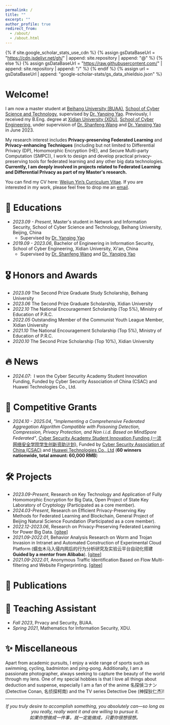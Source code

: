 ```yaml
---
permalink: /
title: ""
excerpt: ""
author_profile: true
redirect_from: 
  - /about/
  - /about.html
---
```


{% if site.google_scholar_stats_use_cdn %}
{% assign gsDataBaseUrl = "https://cdn.jsdelivr.net/gh/" | append: site.repository | append: "@" %}
{% else %}
{% assign gsDataBaseUrl = "https://raw.githubusercontent.com/" | append: site.repository | append: "/" %}
{% endif %}
{% assign url = gsDataBaseUrl | append: "google-scholar-stats/gs_data_shieldsio.json" %}

<span class='anchor' id='about-me'></span>

# Welcome! 
I am now a master student at [Beihang University (BUAA)](https://www.buaa.edu.cn/), [School of Cyber Science and Technology](https://cst.buaa.edu.cn/), supervised by [Dr. Yanqing Yao](https://cst.buaa.edu.cn/info/1112/2746.htm). Previously, I received my B.Eng. degree at [Xidian University (XDU)](https://www.xidian.edu.cn/), [School of Cyber Engineering](https://cst.buaa.edu.cn/), under supervision of [Dr. Shanfeng Wang](https://web.xidian.edu.cn/sfwang/index.html) and [Dr. Yanqing Yao](https://cst.buaa.edu.cn/info/1112/2746.htm) in June 2023.

My research interest includes **Privacy-preserving Federated Learning** and **Privacy-enhancing Techniques** (including but not limited to Differential Privacy (DP), Homomorphic Encryption (HE), and Secure Multi-party Computation (SMPC)), I work to design and develop practical privacy-preserving tools for federated learning and any other big data technologies. **Currently, I am deeply involved in projects related to Federated Learning and Differential Privacy as part of my Master's research.**

You can find my CV here: [Weijun Yin’s Curriculum Vitae](../cv/CV_Yin.pdf). If you are interested in my work, please feel free to drop me an [email](yinweijun@buaa.edu.cn).
<!--
  You can find my CV here: Ming Zhan’s Curriculum Vitae. If you are interested in my work, please feel free to drop me an email.
-->



<!--
From 2023 to 2024, I worked at [DouBao](https://www.doubao.com/chat/)![DouBao](../images/tiktok.png) as a daily intern in Beijing, undertaking data analytics cohort tasks under the guidance of Mr. Zhaojian Li.

From 2023 to 2024, I worked at [ByteDance - DouBao](https://www.doubao.com/chat/) as a daily intern in Beijing, undertaking data analytics cohort tasks under the guidance of Mr. Zhaojian Li.

In my first two years before joining ByteDance, I conducted research work on the Graduate Thesis at [Workstation of Mao Ming, Academician of Chinese Academy of Sciences](https://baike.baidu.com/item/%E6%99%BA%E8%83%BD%E6%97%A0%E4%BA%BA%E8%A3%85%E5%A4%87%E4%BA%A7%E4%B8%9A%E5%88%9B%E6%96%B0%E4%B8%AD%E5%BF%83/61692750), under the supervision of [Dr. Jingjing Fan](https://lwss.ncut.edu.cn/TutorServlet?action=queryDs&teacherid=qq2scN_gHl_@_byvOok@JA==).

My research interest includes Machine Learning, Inverse Reinforcement Learning, and Autonomous Driving Decision Making. **Currently, I am deeply involved in specific projects related to Federated Learning and Optimization perspectives for my PhD research.**

You can find my CV here: [Ming Zhan's Curriculum Vitae](../assets/Curriculum_Vitae.pdf). If you are interested in my work, please feel free to drop me an [email](mailto:zhanming1208@gmail.com).
-->


<!--I have published more than 100 papers at the top international AI conferences with total <a href='https://scholar.google.com/citations?user=DhtAFkwAAAAJ'>google scholar citations <strong><span id='total_cit'>260000+</span></strong></a> (You can also use google scholar badge <a href='https://scholar.google.com/citations?user=DhtAFkwAAAAJ'><img src="https://img.shields.io/endpoint?url={{ url | url_encode }}&logo=Google%20Scholar&labelColor=f6f6f6&color=9cf&style=flat&label=citations"></a>).-->

<!--插入图片语法为：![Alt](../images/tiktok.png width=200 height=100)-->

<span class='anchor' id='-educations'></span>
# 📖 Educations
- *2023.09 - Present*, Master's student in Network and Information Security, School of Cyber Science and Technology, Beihang University, Beijing, China
  - Supervised by [Dr. Yanqing Yao](https://cst.buaa.edu.cn/info/1112/2746.htm)
- *2019.09 - 2023.06*, Bachelor of Engineering in Information Security, School of Cyber Engineering, Xidian University, Xi'an, China
  - Supervised by [Dr. Shanfeng Wang](https://web.xidian.edu.cn/sfwang/index.html) and [Dr. Yanqing Yao](https://cst.buaa.edu.cn/info/1112/2746.htm)
  
<span class='anchor' id='--honors-and-awards'></span>
# 🎖 Honors and Awards
- *2023.09* The Second Prize Graduate Study Scholarship, Beihang University
- *2023.06* The Second Prize Graduate Scholarship, Xidian University
- *2022.10* The National Encouragement Scholarship (Top 5%), Ministry of Education of P.R.C.
- *2022.05* Outstanding Member of the Communist Youth League Member, Xidian University
- *2021.10* The National Encouragement Scholarship (Top 5%), Ministry of Education of P.R.C.
- *2020.10* The Second Prize Scholarship (Top 10%), Xidian University



<span class='anchor' id='-news'></span>
# 🔥 News
- *2024.07*: &nbsp;I won the Cyber Security Academy Student Innovation Funding, Funded by Cyber Security Association of China (CSAC) and Huawei Technologies Co., Ltd.



<!--
<span class='anchor' id='-news'></span>
# 🔥 News
- *2024.02*: &nbsp;New Paper on Trajectory Prediction of Vehicle Lane Change for Autonomous Driving Based on Inverse Reinforcement Learning Accepted by ICTETS 2023.
- *2023.12*: &nbsp;New Paper on Fuzzy Control of Two-stage ISD Suspension Based on Variable Inerter Accepted by ICCIR 2023.
- *2023.10*: &nbsp;🎉🎉New Journal Paper on Two-stage semi-active ISD suspension based on improved fuzzy neural network PID control Accepted by Sensors 2023.
- *2023.08*: &nbsp;🎉🎉New Journal Paper on Generative Adversarial Inverse Reinforcement Learning With Deep Deterministic Policy Gradient Accepted by IEEE Access 2023.
- *2022.02*: &nbsp;New Paper on Systematic Review of DDPG Algorithm-Based Path Planning for Intelligent Vehicles Accepted by Auto Know (In Chinese) 2022.
-->

<span class='anchor' id='-grants'></span>
# 🌟 Competitive Grants
- *2024.10 - 2025.04*, _"Implementing a Comprehensive Federated Aggregation Algorithm Compatible with Poisoning Detection, Compression, Privacy Protection, and Non i.i.d. Based on MindSpore Federated"_, [Cyber Security Academy Student Innovation Funding (一流网络安全学院学生创新资助计划)](https://zzjh.org.cn/#/), Funded by [Cyber Security Association of China (CSAC)](https://www.cybersac.cn/newhome) and [Huawei Technologies Co., Ltd](https://www.huawei.com/cn/) (**60 winners nationwide, total amount: 60,000 RMB**)


<span class='anchor' id='-projects'></span>
# 🛠️ Projects
- *2023.09-Present*, Research on Key Technology and Application of Fully Homomorphic Encryption for Big Data, Open Project of State Key Laboratory of Cryptology (Participated as a core member).
- *2024.03-Present*, Research on Efficient Privacy-Preserving Key Methods for Federated Learning and Blockchain, General Project of Beijing Natural Science Foundation (Participated as a core member).
- *2022.12-2023.06*, Research on Privacy-Preserving Federated Learning for Power Big Data. [[gitee](https://gitee.com/xmasker/ppfl-ebigdata)]
- *2021.09-2022.01*, Behavior Analysis Research on Worm and Trojan Invasion in Intranet and Automated Construction of Experimental Cloud Platform (蠕虫木马入侵内网后的行为分析研究及实验云平台自动化搭建 **Guided by a mentor from Alibaba**). [[gitee](https://gitee.com/xmasker/research-platform)]
- *2021.09-2022.01*, Anonymous Traffic Identification Based on Flow Multi-filtering and Website Fingerprinting. [[gitee](https://gitee.com/xmasker/flow-identification)]


<span class='anchor' id='-publications'></span>
# 📝 Publications 
<!--
- 🎓During My Master's Research Program
<div class='paper-box'><div class='paper-box-image'><div><div class="badge">IEEE Access 2023</div><img src='../images/paper1.png' alt="sym" width="100%"></div></div>
<div class='paper-box-text' markdown="1">

[Generative Adversarial Inverse Reinforcement Learning With Deep Deterministic Policy Gradient](https://ieeexplore.ieee.org/document/10217826)

**Ming Zhan**, Jingjing Fan, Jianying Guo

[**Project**](https://ieeexplore.ieee.org/document/10217826) | <strong>SCI Journal Paper</strong>
- IEEE Access, vol. 11, pp. 87732-87746, 2023, doi: 10.1109/ACCESS.2023.3305453.
</div>
</div>
-->

<!--
[**Project**](https://scholar.google.com/citations?view_op=view_citation&hl=zh-CN&user=DhtAFkwAAAAJ&citation_for_view=DhtAFkwAAAAJ:ALROH1vI_8AC) <strong><span class='show_paper_citations' data='DhtAFkwAAAAJ:ALROH1vI_8AC'></span></strong>
- Lorem ipsum dolor sit amet, consectetur adipiscing elit. Vivamus ornare aliquet ipsum, ac tempus justo dapibus sit amet. 
</div>
</div>
-->

<!--
<div class='paper-box'><div class='paper-box-image'><div><div class="badge">Sensors 2023</div><img src='../images/paper2.png' alt="sym" width="100%"></div></div>
<div class='paper-box-text' markdown="1">

[Research on two-stage semi-active ISD suspension based on improved fuzzy neural network PID control](https://www.mdpi.com/1424-8220/23/20/8388)

Linhao Jin, Jingjing Fan, Fu Du, **Ming Zhan**

[**Project**](https://www.mdpi.com/1424-8220/23/20/8388) | <strong>SCI Journal Paper</strong>
- Sensors 23, no. 20: 8388. https://doi.org/10.3390/s23208388.
</div>
</div>
-->

<!--
<div class='paper-box'><div class='paper-box-image'><div><div class="badge">ICTETS 2023</div><img src='../images/paper3.png' alt="sym" width="100%"></div></div>
<div class='paper-box-text' markdown="1">

[Research on Trajectory Prediction of Vehicle Lane Change for Autonomous Driving Based on Inverse Reinforcement Learning](https://www.spiedigitallibrary.org/conference-proceedings-of-spie/13064/130643A/Research-on-trajectory-prediction-of-vehicle-lane-change-for-autonomous/10.1117/12.3015773.short)

 **Ming Zhan**, Jingjing Fan, Linhao Jin

[**Project**](https://www.spiedigitallibrary.org/conference-proceedings-of-spie/13064/130643A/Research-on-trajectory-prediction-of-vehicle-lane-change-for-autonomous/10.1117/12.3015773.short) | <strong>EI International Conference</strong>
- Proc. SPIE 13064, Seventh International Conference on Traffic Engineering and Transportation System (ICTETS 2023), 130643A (20 February 2024); https://doi.org/10.1117/12.3015773.
</div>
</div>
-->

<!--
<div class='paper-box'><div class='paper-box-image'><div><div class="badge">ICCIR 2023</div><img src='../images/paper4.png' alt="sym" width="100%"></div></div>
<div class='paper-box-text' markdown="1">

[Research on Fuzzy Control of Two-stage ISD Suspension Based on Variable Inerter](https://remotesensing.spiedigitallibrary.org/conference-proceedings-of-spie/12940/129401G/Research-on-fuzzy-control-of-two-stage-ISD-suspension-based/10.1117/12.3010611.short)

Linhao Jin, Jingjing Fan, Fu Du, **Ming Zhan**

[**Project**](https://remotesensing.spiedigitallibrary.org/conference-proceedings-of-spie/12940/129401G/Research-on-fuzzy-control-of-two-stage-ISD-suspension-based/10.1117/12.3010611.short) | <strong>EI International Conference</strong>
- Proc. SPIE 12940, Third International Conference on Control and Intelligent Robotics (ICCIR 2023), 129401G (1 December 2023); https://doi.org/10.1117/12.3010611.
</div>
</div>

- [Systematic Review of DDPG Algorithm-Based Path Planning for Intelligent Vehicles](https://xueshu.baidu.com/usercenter/paper/show?paperid=1u6w04t0tp2y08c0qa7c0ck0mw795620), Ren Li, **Ming Zhan**, Jingjing Fan, Auto Know (In Chinese) 2022
-->

<span class='anchor' id='teaching-assistant'></span>
# 📑 Teaching Assistant
- *Fall 2023*, Prvacy and Security, BUAA.
- *Spring 2021*, Mathematics for Information Security, XDU.

<span class='anchor' id='miscellaneous'></span>
# ✨ Miscellaneous
Apart from academic pursuits, I enjoy a wide range of sports such as swimming, cycling, badminton and ping-pong. Additionally, I am a passionate photographer, always seeking to capture the beauty of the world through my lens. One of my special hobbies is that I love all things about deduction and suspense, especially I am a fan of the anime 名探偵コナン (Detective Conan, 名侦探柯南) and the TV series Detective Dee (神探狄仁杰)!

<!--
# 💬 Invited Talks
- *2021.06*, Lorem ipsum dolor sit amet, consectetur adipiscing elit. Vivamus ornare aliquet ipsum, ac tempus justo dapibus sit amet. 
- *2021.03*, Lorem ipsum dolor sit amet, consectetur adipiscing elit. Vivamus ornare aliquet ipsum, ac tempus justo dapibus sit amet.  \| [\[video\]](https://github.com/)
-->

<!--
<span class='anchor' id='-internships'></span>
# 💻 Internships
- 🎓During My Master's Research Program
<div class='paper-box'><div class='paper-box-image'><div><div class="badge">ByteDance</div><img src='../images/corpo2.png' alt="sym" width="100%"></div></div>
<div class='paper-box-text' markdown="1">

[DouBao - Large Language Model (LLM) Product](https://www.doubao.com/chat/)

**Department · China Content Quality and DataRocks · Mathematical Logic | Sequence · Data Science**
- Advised by Mr. Zhaojian Li
- Jun. 2023 - Jan. 2024
</div>
</div>

<div class='paper-box'><div class='paper-box-image'><div><div class="badge">Workstation of Mao Ming, Academician, CAS</div><img src='../images/corpo1.png' alt="sym" width="100%"></div></div>
<div class='paper-box-text' markdown="1">

[Jiangsu Shengyu Intelligent Equipment Technology Co., Ltd. ](https://baike.baidu.com/item/%E6%99%BA%E8%83%BD%E6%97%A0%E4%BA%BA%E8%A3%85%E5%A4%87%E4%BA%A7%E4%B8%9A%E5%88%9B%E6%96%B0%E4%B8%AD%E5%BF%83/61692750)

**Sequence · Research and Development Engineer**
- Advised by Dr. Jingjing Fan
- Jul. 2022 - May. 2023
</div>
</div>
-->

------

<p align="center">
  <i>If you truly desire to accomplish something, you absolutely can—so long as you really, really want it and are willing to pursue it.</i><br>
  <i>如果你想做成一件事，就一定能做成，只要你很想很想。</i>
</p>
